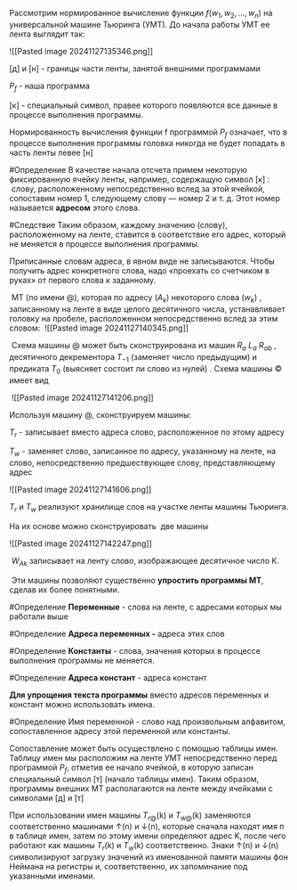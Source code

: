 Рассмотрим нормированное вычисление функции $f(w_{1},w_{2}, ... ,w_{n})$ на универсальной машине Тьюринга (УМТ). До начала работы УМТ ее лента выглядит так:

![[Pasted image 20241127135346.png]]

\[д\] и \[н\] - границы части ленты, занятой внешними программами

$P_{f}$ - наша программа

\[к\] - специальный символ, правее которого появляются все данные в процессе выполнения программы.

Нормированность вычисления функции f программой $P_{f}$ означает, что в процессе выполнения программы головка никогда не будет попадать в часть ленты левее \[н\]

#Определение В качестве начала отсчета примем некоторую фиксированную ячейку ленты, например, содержащую символ \[к\] :  слову, расположенному непосредственно вслед за этой ячейкой, сопоставим номер 1, следующему слову — номер 2 и т. д. Этот номер называется **адресом** этого слова.

#Следствие Таким образом, каждому значению (слову), расположенному на ленте, ставится в соответствие его адрес, который не меняется в процессе выполнения программы.

Приписанные словам адреса, в явном виде не записываются. Чтобы получить адрес конкретного слова, надо «проехать со счетчиком в руках» от первого слова к заданному.

 МТ (по имени @), которая по адресу ($A_{k}$) некоторого слова ($w_{k}$) , записанному на ленте в виде целого десятичного числа, устанавливает головку на пробеле, расположенном непосредственно вслед за этим словом:
 ![[Pasted image 20241127140345.png]]

 Схема машины @ может быть сконструирована из машин $R_{a}$ $L_{a}$ $R_{a}$$_{b}$ , десятичного декрементора $T_{-1}$ (заменяет число предыдущим) и предиката $T_{0}$ (выясняет состоит ли слово из нулей) . Схема машины © имеет вид

 ![[Pasted image 20241127141206.png]]

Используя машину @, сконструируем машины:

$T_{r}$ - записывает вместо адреса слово, расположенное по этому адресу

$T_{w}$ - заменяет слово, записанное по адресу, указанному на ленте, на слово, непосредственно предшествующее слову, представляющему адрес

  

![[Pasted image 20241127141606.png]]

  

$T_{r}$ и $T_{w}$ реализуют хранилище слов на участке ленты машины Тьюринга.

На их основе можно сконструировать  две машины

![[Pasted image 20241127142247.png]]

 $W_{Ak}$ записывает на ленту слово, изображающее десятичное число K.

 Эти машины позволяют существенно **упростить программы МТ**, сделав их более понятными.

#Определение **Переменные** - слова на ленте, с адресами которых мы работали выше

#Определение **Адреса переменных -** адреса этих слов

#Определение **Константы** - слова, значения которых в процессе выполнения программы не меняется.

#Определение **Адреса констант** - адреса констант

**Для упрощения текста программы** вместо адресов переменных и констант можно использовать имена.

#Определение Имя переменной - слово над произвольным алфавитом, сопоставленное адресу этой переменной или константы.

Сопоставление может быть осуществлено с помощью таблицы имен. Таблицу имен мы расположим на ленте УМТ непосредственно перед программой $P_{f}$, отметив ее начало ячейкой, в которую записан специальный символ \[т\] (начало таблицы имен). Таким образом, программы внешних МТ располагаются на ленте между ячейками с символами \[д\] и \[т\]

При использовании имен машины $T_{r@}$(k) и $T_{w@}$(k) заменяются соответственно машинами ↑(n) и ↓(n), которые сначала находят имя п в таблице имен, затем по этому имени определяют адрес K, после чего работают как машины $T_{r}$(k) и $T_{w}$(k) соответственно. Знаки ↑(n) и ↓(n) символизируют загрузку значений из именованной памяти машины фон Неймана на регистры и, соответственно, их запоминание под указанными именами.